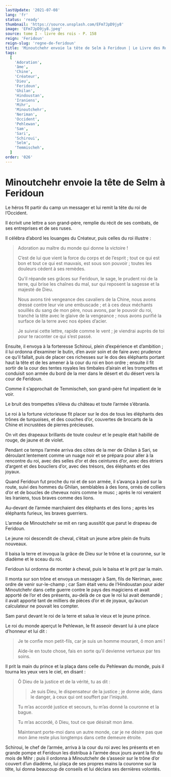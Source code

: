 ```yaml
---
lastUpdate: '2021-07-08'
lang: 'fr'
status: 'ready'
thumbnail: 'https://source.unsplash.com/EFm7JpD9jy8'
image: 'EFm7JpD9jy8.jpeg'
source: tome I - livre des rois - P. 158
reign: 'Feridoun'
reign-slug: 'regne-de-feridoun'
title: 'Minoutchehr envoie la tête de Selm à Feridoun | Le Livre des Rois | Shâhnâmeh'
tags:
  [
    'Adoration',
    'âme',
    'Chine',
    'Créateur',
    'Dieu',
    'Feridoun',
    'Ghilan',
    'Hindoustan',
    'Iraniens',
    'Mihr',
    'Minoutchehr',
    'Neriman',
    'Occident',
    'Pehlewan',
    'Sam',
    'Sari',
    'Schiroui',
    'Selm',
    'Temmischeh',
  ]
order: '026'
---
```


<!-- LTeX: language=fr -->

# Minoutchehr envoie la tête de Selm à Feridoun

Le héros fit partir du camp un messager et lui remit la tête du roi de l’Occident.

Il écrivit une lettre a son grand-père, remplie du récit de ses combats, de ses entreprises et de ses ruses.

Il célébra d’abord les louanges du Créateur, puis celles du roi illustre :

> Adoration au maître du monde qui donne la victoire !
>
> C’est de lui que vient la force du corps et de l’esprit ; tout ce qui est bon et tout ce qui est mauvais, est sous son pouvoir ; toutes les douleurs cèdent à ses remèdes.
>
> Qu’il répande ses grâces sur Feridoun, le sage, le prudent roi de la terre, qui brise les chaînes du mal, sur qui reposent la sagesse et la majesté de Dieu.
>
> Nous avons tiré vengeance des cavaliers de la Chine, nous avons dressé contre leur vie une embuscade ; et à ces deux méchants souillés du sang de mon père, nous avons, par le pouvoir du roi, tranché la tête avec le glaive de la vengeance ; nous avons purifié la surface de la terre avec nos épées d’acier.
>
> Je suivrai cette lettre, rapide comme le vent ; je viendrai auprès de toi pour te raconter ce qui s’est passé.

Ensuite, il envoya à la forteresse Schiroui, plein d’expérience et d’ambition ; il lui ordonna d’examiner le butin, d’en avoir soin et de faire avec prudence ce qu’il fallait, puis de placer ces richesses sur le dos des éléphants portant haut la tête et de les amener à la cour du roi en bon ordre ; ensuite il fit sortir de la cour des tentes royales les timbales d’airain et les trompettes et conduisit son armée du bord de la mer dans le désert et du désert vers la cour de Feridoun.

Comme il s’approchait de Temmischeh, son grand-père fut impatient de le voir.

Le bruit des trompettes s’éleva du château et toute l’armée s’ébranla.

Le roi à la fortune victorieuse fit placer sur le dos de tous les éléphants des trônes de turquoises, et des couches d’or, couvertes de brocarts de la Chine et incrustées de pierres précieuses.

On vit des drapeaux brillants de toute couleur et le peuple était habillé de rouge, de jaune et de violet.

Pendant ce temps l’armée arriva des côtes de la mer de Ghilan à Sari, se déroulant lentement comme un nuage noir et se prépara pour aller à la rencontre du roi, avec des selles d’or et des ceintures d’or, avec des étriers d’argent et des boucliers d’or, avec des trésors, des éléphants et des joyaux.

Quand Feridoun fut proche du roi et de son armée, il s’avança à pied sur la route, suivi des hommes du Ghilan, semblables à des lions, ornés de colliers d’or et de boucles de cheveux noirs comme le musc ; après le roi venaient les Iraniens, tous braves comme des lions.

Au-devant de l’armée marchaient des éléphants et des lions ; après les éléphants furieux, les braves guerriers.

L’armée de Minoutchehr se mit en rang aussitôt que parut le drapeau de Feridoun.

Le jeune roi descendit de cheval, c’était un jeune arbre plein de fruits nouveaux.

Il baisa la terre et invoqua la grâce de Dieu sur le trône et la couronne, sur le diadème et le sceau du roi.

Feridoun lui ordonna de monter à cheval, puis le baisa et le prit par la main.

Il monta sur son trône et envoya un messager à Sam, fils de Neriman, avec ordre de venir sur-le-champ ; car Sam était venu de l’Hindoustan pour aider Minoutchehr dans cette guerre contre le pays des magiciens et avait apporté de l’or et des présents, au-delà de ce que le roi lui avait demandé ; il avait apporté tant de milliers de pièces d’or et de joyaux, qu’aucun calculateur ne pouvait les compter.

Sam parut devant le roi de la terre et salua le vieux et le jeune prince.

Le roi du monde aperçut le Pehlewan, le fit asseoir devant lui à une place d’honneur et lui dit :

> Je te confie mon petit-fils, car je suis un homme mourant, ô mon ami !
>
> Aide-le en toute chose, fais en sorte qu’il devienne vertueux par tes soins.

Il prit la main du prince et la plaça dans celle du Pehlewan du monde, puis il tourna les yeux vers le ciel, en disant :

> Ô Dieu de la justice et de la vérité, tu as dit :
>
> > Je suis Dieu, le dispensateur de la justice ; je donne aide, dans le danger, à ceux qui ont souffert par l’iniquité.
>
> Tu m’as accordé justice et secours, tu m’as donné la couronne et la bague.
>
> Tu m’as accordé, ô Dieu, tout ce que désirait mon âme.
>
> Maintenant porte-moi dans un autre monde, car je ne désire pas que mon âme reste plus longtemps dans cette demeure étroite.

Schiroui, le chef de l’armée, arriva à la cour du roi avec les présents et en grande pompe et Feridoun les distribua à l’armée deux jours avant la fin du mois de Mihr ; puis il ordonna à Minoutchehr de s’asseoir sur le trône d’or couvert d’un diadème, lui plaça de ses propres mains la couronne sur la tête, lui donna beaucoup de conseils et lui déclara ses dernières volontés.

